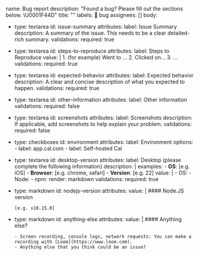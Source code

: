 name: Bug report
description: "Found a bug? Please fill out the sections below. \U0001F44D"
title: ""
labels: 🐛 bug
assignees: []
body:
- type: textarea
  id: issue-summary
  attributes:
    label: Issue Summary
    description: A summary of the issue. This needs to be a clear detailed-rich summary.
  validations:
    required: true
- type: textarea
  id: steps-to-reproduce
  attributes:
    label: Steps to Reproduce
    value: |
      1. (for example) Went to ...
      2. Clicked on...
      3. ...
  validations:
    required: true
- type: textarea
  id: expected-behavior
  attributes:
    label: Expected behavior
    description: A clear and concise description of what you expected to happen.
  validations:
    required: true
- type: textarea
  id: other-information
  attributes:
    label: Other information
  validations:
    required: false
- type: textarea
  id: screenshots
  attributes:
    label: Screenshots
    description: If applicable, add screenshots to help explain your problem.
  validations:
    required: false
- type: checkboxes
  id: environment
  attributes:
    label: Environment
    options:
      - label: app.cal.com
      - label: Self-hosted Cal
- type: textarea
  id: desktop-version
  attributes:
    label: Desktop (please complete the following information)
    description: | 
      examples: 
      - **OS**: [e.g. iOS]
      - **Browser**: [e.g. chrome, safari]
      - **Version**: [e.g. 22]
    value: |
      - OS:
      - Node:
      - npm: 
    render: markdown
  validations:
    required: true
- type: markdown
  id: nodejs-version
  attributes:
    value: | 
      #### Node.JS version
      
      [e.g. v18.15.0] 
- type: markdown
  id: anything-else
  attributes:
    value: |
      #### Anything else?
      
      - Screen recording, console logs, network requests: You can make a recording with [Loom](https://www.loom.com).
      - Anything else that you think could be an issue?
